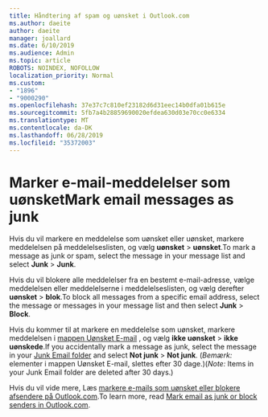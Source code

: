 ```yaml
---
title: Håndtering af spam og uønsket i Outlook.com
ms.author: daeite
author: daeite
manager: joallard
ms.date: 6/10/2019
ms.audience: Admin
ms.topic: article
ROBOTS: NOINDEX, NOFOLLOW
localization_priority: Normal
ms.custom:
- "1896"
- "9000290"
ms.openlocfilehash: 37e37c7c810ef23182d6d31eec14b0dfa01b615e
ms.sourcegitcommit: 5fb7a4b28859690020efdea630d03e70cc0e6334
ms.translationtype: MT
ms.contentlocale: da-DK
ms.lasthandoff: 06/28/2019
ms.locfileid: "35372003"
---
```

# <a name="mark-email-messages-as-junk"></a><span data-ttu-id="88fe7-102">Marker e-mail-meddelelser som uønsket</span><span class="sxs-lookup"><span data-stu-id="88fe7-102">Mark email messages as junk</span></span>

<span data-ttu-id="88fe7-103">Hvis du vil markere en meddelelse som uønsket eller uønsket, markere meddelelsen på meddelelseslisten, og vælg **uønsket** > **uønsket**.</span><span class="sxs-lookup"><span data-stu-id="88fe7-103">To mark a message as junk or spam, select the message in your message list and select **Junk** > **Junk**.</span></span>

<span data-ttu-id="88fe7-104">Hvis du vil blokere alle meddelelser fra en bestemt e-mail-adresse, vælge meddelelsen eller meddelelserne i meddelelseslisten, og vælg derefter **uønsket** > **blok**.</span><span class="sxs-lookup"><span data-stu-id="88fe7-104">To block all messages from a specific email address, select the message or messages in your message list and then select **Junk** > **Block**.</span></span>

<span data-ttu-id="88fe7-105">Hvis du kommer til at markere en meddelelse som uønsket, markere meddelelsen i [mappen Uønsket E-mail](https://outlook.live.com/mail/junkemail) , og vælg **ikke uønsket** > **ikke uønskede**.</span><span class="sxs-lookup"><span data-stu-id="88fe7-105">If you accidentally mark a message as junk, select the message in your [Junk Email folder](https://outlook.live.com/mail/junkemail) and select **Not junk** > **Not junk**.</span></span> <span data-ttu-id="88fe7-106">(*Bemærk:* elementer i mappen Uønsket E-mail, slettes efter 30 dage.)</span><span class="sxs-lookup"><span data-stu-id="88fe7-106">(*Note:* Items in your Junk Email folder are deleted after 30 days.)</span></span>

<span data-ttu-id="88fe7-107">Hvis du vil vide mere, Læs [markere e-mails som uønsket eller blokere afsendere på Outlook.com](https://support.office.com/article/a3ece97b-82f8-4a5e-9ac3-e92fa6427ae4).</span><span class="sxs-lookup"><span data-stu-id="88fe7-107">To learn more, read [Mark email as junk or block senders in Outlook.com](https://support.office.com/article/a3ece97b-82f8-4a5e-9ac3-e92fa6427ae4).</span></span>